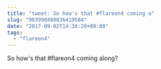 ```yaml
---
title: "tweet: So how's that #flareon4 coming a"
slug: "903990480836419584"
date: "2017-09-02T14:38:20+00:00"
tags:
  - "flareon4"
---
```

So how's that #flareon4 coming along?